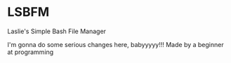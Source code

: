# LSBFM
Laslie's Simple Bash File Manager

I'm gonna do some serious changes here, babyyyyy!!!
Made by a beginner at programming
